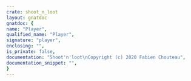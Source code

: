 ```yaml
---
crate: shoot_n_loot
layout: gnatdoc
gnatdoc: {
name: "Player",
qualified_name: "Player",
signature: "player",
enclosing: "",
is_private: false,
documentation: "Shoot'n'loot\nCopyright (c) 2020 Fabien Chouteau",
documentation_snippet: "",
}
---
```


